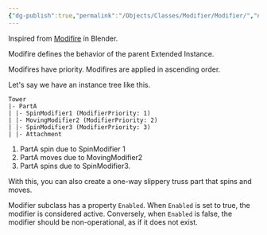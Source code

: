 ```yaml
---
{"dg-publish":true,"permalink":"/Objects/Classes/Modifier/Modifier/","noteIcon":"","updated":"2023-12-16T13:00:55.569+09:00"}
---
```


Inspired from [Modifire](https://docs.blender.org/manual/en/latest/modeling/modifiers/introduction.html) in Blender.

Modifire defines the behavior of the parent Extended Instance.  

Modifires have priority.
Modifires are applied in ascending order.
  
Let's say we have an instance tree like this.  
```
Tower
|- PartA
| |- SpinModifier1 (ModifierPriority: 1)
| |- MovingModifier2 (ModifierPriority: 2)
| |- SpinModifier3 (ModifierPriority: 3)
| |- Attachment
```
  
1. PartA spin due to SpinModifier 1  
2. PartA moves due to MovingModifier2  
3. PartA spins due to SpinModifier3.

With this, you can also create a one-way slippery truss part that spins and moves.


Modifier subclass has a property `Enabled`. 
When `Enabled` is set to true, the modifier is considered active. Conversely, when `Enabled` is false, the modifier should be non-operational, as if it does not exist.